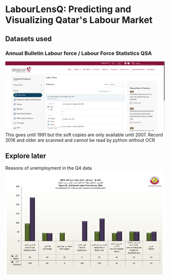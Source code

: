 # LabourLensQ: Predicting and Visualizing Qatar's Labour Market

## Datasets used
### Annual Bulletin Labour force / Labour Force Statistics QSA
![Screenshot of Annual_Bulletin_Labour_force](./README_img/image.png)
This goes until 1991 but the soft copies are only available until 2007. Record 2016 and older are scanned and cannot be read by python without OCR 

## Explore later
Reasons of unemployment in the Q4 data
![alt text](./README_img/image1.png)

